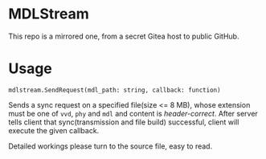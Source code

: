 # MDLStream

This repo is a mirrored one, from a secret Gitea host to public GitHub.

# Usage

`mdlstream.SendRequest(mdl_path: string, callback: function)`

Sends a sync request on a specified file(size <= 8 MB), whose extension must be one of `vvd`, `phy` and `mdl` and content is *header-correct*.
After server tells client that sync(transmission and file build) successful, client will execute the given callback.

Detailed workings please turn to the source file, easy to read.
